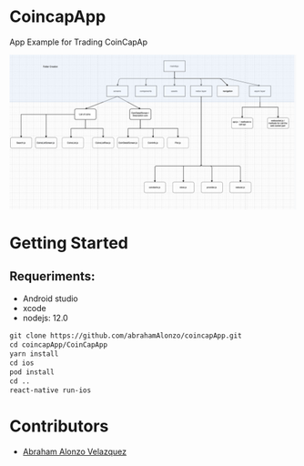 # CoincapApp

App Example for Trading CoinCapAp

![alt text](/docs/assets/architecture.png?raw=true "Architecture of app")


# Getting Started

## Requeriments: 

 - Android studio
 - xcode
 - nodejs: 12.0



```Shell
git clone https://github.com/abrahamAlonzo/coincapApp.git
cd coincapApp/CoinCapApp
yarn install
cd ios
pod install
cd ..
react-native run-ios
```



# Contributors

- [Abraham Alonzo Velazquez](https://github.com/abrahamAlonzo)